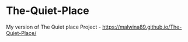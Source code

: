 # The-Quiet-Place
My version of The Quiet place Project - https://malwina89.github.io/The-Quiet-Place/

